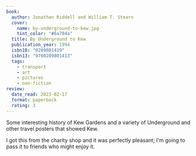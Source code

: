 ```yaml
---
book:
  author: Jonathan Riddell and William T. Stearn
  cover:
    name: by-underground-to-kew.jpg
    tint_color: "#6a704a"
  title: By Underground to Kew
  publication_year: 1994
  isbn10: "0289801419"
  isbn13: "9780289801413"
  tags:
    - transport
    - art
    - pictures
    - non-fiction
review:
  date_read: 2023-02-17
  format: paperback
  rating: 3
---
```


Some interesting history of Kew Gardens and a variety of Underground and other travel posters that showed Kew.

I got this from the charity shop and it was perfectly pleasant; I'm going to pass it to friends who might enjoy it.
